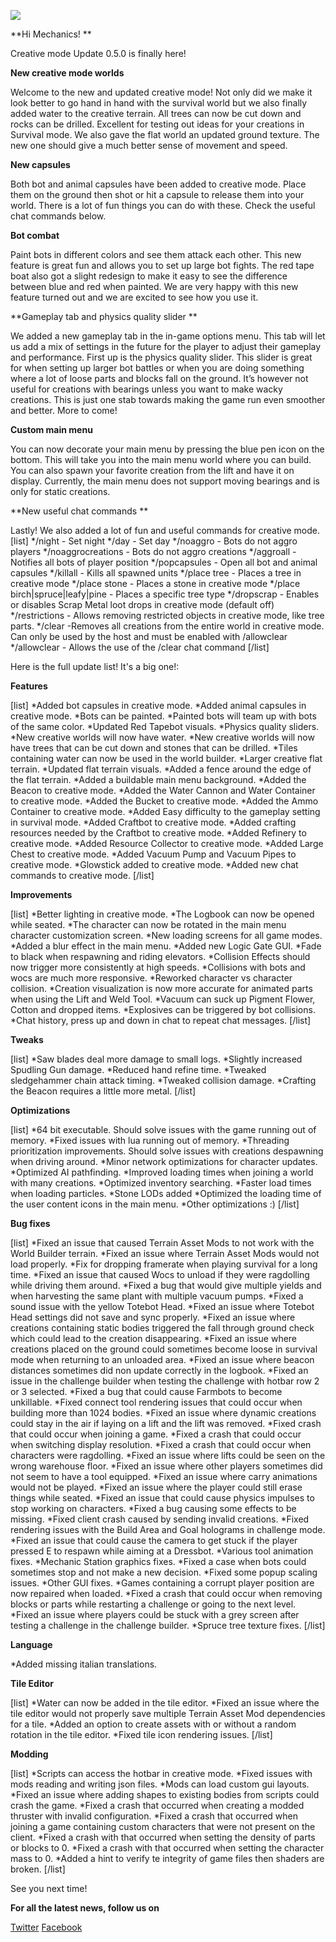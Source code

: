 ![](https://i.imgur.com/CIwzlIN.png)

**Hi Mechanics! **

Creative mode Update 0.5.0 is finally here!

**New creative mode worlds**

Welcome to the new and updated creative mode! Not only did we make it look better to go hand in hand with the survival world but we also finally added water to the creative terrain. All trees can now be cut down and rocks can be drilled. Excellent for testing out ideas for your creations in Survival mode. We also gave the flat world an updated ground texture. 
The new one should give a much better sense of movement and speed.

**New capsules**

Both bot and animal capsules have been added to creative mode. 
Place them on the ground then shot or hit a capsule to release them into your world. 
There is a lot of fun things you can do with these. Check the useful chat commands below. 

**Bot combat**

Paint bots in different colors and see them attack each other.
This new feature is great fun and allows you to set up large bot fights. 
The red tape boat also got a slight redesign to make it easy to see the difference between blue and red when painted. We are very happy with this new feature turned out and we are excited to see how you use it. 

**Gameplay tab and physics quality slider **

We added a new gameplay tab in the in-game options menu. 
This tab will let us add a mix of settings in the future for the player to adjust their gameplay and performance. First up is the physics quality slider. This slider is great for when setting up larger bot battles or when you are doing something where a lot of loose parts and blocks fall on the ground. It’s however not useful for creations with bearings unless you want to make wacky creations. This is just one stab towards making the game run even smoother and better. More to come!

**Custom main menu**

You can now decorate your main menu by pressing the blue pen icon on the bottom. 
This will take you into the main menu world where you can build. You can also spawn your favorite creation from the lift and have it on display. Currently, the main menu does not support moving bearings and is only for static creations. 

**New useful chat commands **

Lastly! We also added a lot of fun and useful commands for creative mode. 
[list]
*/night - Set night
*/day - Set day
*/noaggro - Bots do not aggro players
*/noaggrocreations - Bots do not aggro creations
*/aggroall - Notifies all bots of player position
*/popcapsules - Open all bot and animal capsules
*/killall - Kills all spawned units
*/place tree - Places a tree in creative mode
*/place stone - Places a stone in creative mode
*/place birch|spruce|leafy|pine - Places a specific tree type
*/dropscrap - Enables or disables Scrap Metal loot drops in creative mode (default off)
*/restrictions - Allows removing restricted objects in creative mode, like tree parts.
*/clear -Removes all creations from the entire world in creative mode. Can only be used by the host and must be enabled with /allowclear
*/allowclear - Allows the use of the /clear chat command
[/list]

Here is the full update list! It's a big one!:

**Features**

[list]
*Added bot capsules in creative mode.
*Added animal capsules in creative mode.
*Bots can be painted.
*Painted bots will team up with bots of the same color.
*Updated Red Tapebot visuals.
*Physics quality sliders.
*New creative worlds will now have water.
*New creative worlds will now have trees that can be cut down and stones that can be drilled.
*Tiles containing water can now be used in the world builder.
*Larger creative flat terrain.
*Updated flat terrain visuals.
*Added a fence around the edge of the flat terrain.
*Added a buildable main menu background.
*Added the Beacon to creative mode.
*Added the Water Cannon and Water Container to creative mode.
*Added the Bucket to creative mode.
*Added the Ammo Container to creative mode.
*Added Easy difficulty to the gameplay setting in survival mode.
*Added Craftbot to creative mode.
*Added crafting resources needed by the Craftbot to creative mode.
*Added Refinery to creative mode.
*Added Resource Collector to creative mode.
*Added Large Chest to creative mode.
*Added Vacuum Pump and Vacuum Pipes to creative mode.
*Glowstick added to creative mode.
*Added new chat commands to creative mode.
[/list]

**Improvements**

[list]
*Better lighting in creative mode.
*The Logbook can now be opened while seated.
*The character can now be rotated in the main menu character customization screen.
*New loading screens for all game modes.
*Added a blur effect in the main menu.
*Added new Logic Gate GUI.
*Fade to black when respawning and riding elevators.
*Collision Effects should now trigger more consistently at high speeds.
*Collisions with bots and wocs are much more responsive.
*Reworked character vs character collision.
*Creation visualization is now more accurate for animated parts when using the Lift and Weld Tool.
*Vacuum can suck up Pigment Flower, Cotton and dropped items.
*Explosives can be triggered by bot collisions.
*Chat history, press up and down in chat to repeat chat messages.
[/list]

**Tweaks**

[list]
*Saw blades deal more damage to small logs.
*Slightly increased Spudling Gun damage.
*Reduced hand refine time.
*Tweaked sledgehammer chain attack timing.
*Tweaked collision damage.
*Crafting the Beacon requires a little more metal.
[/list]

**Optimizations**

[list]
*64 bit executable. Should solve issues with the game running out of memory.
*Fixed issues with lua running out of memory.
*Threading prioritization improvements. Should solve issues with creations despawning when driving around.
*Minor network optimizations for character updates.
*Optimized AI pathfinding.
*Improved loading times when joining a world with many creations.
*Optimized inventory searching.
*Faster load times when loading particles.
*Stone LODs added
*Optimized the loading time of the user content icons in the main menu.
*Other optimizations :)
[/list]

**Bug fixes**

[list]
*Fixed an issue that caused Terrain Asset Mods to not work with the World Builder terrain.
*Fixed an issue where Terrain Asset Mods would not load properly.
*Fix for dropping framerate when playing survival for a long time.
*Fixed an issue that caused Wocs to unload if they were ragdolling while driving them around.
*Fixed a bug that would give multiple yields and when harvesting the same plant with multiple vacuum pumps.
*Fixed a sound issue with the yellow Totebot Head.
*Fixed an issue where Totebot Head settings did not save and sync properly.
*Fixed an issue where creations containing static bodies triggered the fall through ground check which could lead to the creation disappearing.
*Fixed an issue where creations placed on the ground could sometimes become loose in survival mode when returning to an unloaded area.
*Fixed an issue where beacon distances sometimes did non update correctly in the logbook.
*Fixed an issue in the challenge builder when testing the challenge with hotbar row 2 or 3 selected.
*Fixed a bug that could cause Farmbots to become unkillable.
*Fixed connect tool rendering issues that could occur when building more than 1024 bodies.
*Fixed an issue where dynamic creations could stay in the air if laying on a lift and the lift was removed.
*Fixed crash that could occur when joining a game.
*Fixed a crash that could occur when switching display resolution.
*Fixed a crash that could occur when characters were ragdolling.
*Fixed an issue where lifts could be seen on the wrong warehouse floor.
*Fixed an issue where other players sometimes did not seem to have a tool equipped.
*Fixed an issue where carry animations would not be played.
*Fixed an issue where the player could still erase things while seated.
*Fixed an issue that could cause physics impulses to stop working on characters.
*Fixed a bug causing some effects to be missing.
*Fixed client crash caused by sending invalid creations.
*Fixed rendering issues with the Build Area and Goal holograms in challenge mode.
*Fixed an issue that could cause the camera to get stuck if the player pressed E to respawn while aiming at a Dressbot.
*Various tool animation fixes.
*Mechanic Station graphics fixes.
*Fixed a case when bots could sometimes stop and not make a new decision.
*Fixed some popup scaling issues.
*Other GUI fixes.
*Games containing a corrupt player position are now repaired when loaded.
*Fixed a crash that could occur when removing blocks or parts while restarting a challenge or going to the next level.
*Fixed an issue where players could be stuck with a grey screen after testing a challenge in the challenge builder.
*Spruce tree texture fixes.
[/list]

**Language**

*Added missing italian translations.


**Tile Editor**

[list]
*Water can now be added in the tile editor.
*Fixed an issue where the tile editor would not properly save multiple Terrain Asset Mod dependencies for a tile.
*Added an option to create assets with or without a random rotation in the tile editor.
*Fixed tile icon rendering issues.
[/list]

**Modding**

[list]
*Scripts can access the hotbar in creative mode.
*Fixed issues with mods reading and writing json files.
*Mods can load custom gui layouts.
*Fixed an issue where adding shapes to existing bodies from scripts could crash the game.
*Fixed a crash that occurred when creating a modded thruster with invalid configuration.
*Fixed a crash that occurred when joining a game containing custom characters that were not present on the client.
*Fixed a crash with that occurred when setting the density of parts or blocks to 0.
*Fixed a crash with that occurred when setting the character mass to 0.
*Added a hint to verify te integrity of game files then shaders are broken.
[/list]

See you next time!


**For all the latest news, follow us on**

[Twitter](https://twitter.com/ScrapMechanic)
[Facebook](https://www.facebook.com/scrapmechanic/)

